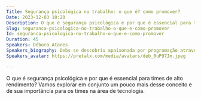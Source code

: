 ```yaml
---
Title: Segurança psicológica no trabalho: o que é? como promover?
Date: 2023-12-03 10:20
Description: O que é segurança psicológica e por que é essencial para times de alto rendimento? Vamos explorar em conjunto um pouco mais desse conceito e de sua importância para os times na área de tecnologia.
Slug: seguranca-psicologica-no-trabalho-o-que-e-como-promover
Id: seguranca-psicologica-no-trabalho-o-que-e-como-promover
Duration: 45
Speakers: Débora Atanes
Speakers_biography: Debs se descobriu apaixonada por programação através de Python em 2013 e desde então já atuou em diversos projetos indo de desenvolvimento até ciência de dados. Quando não está codando, está dançando.
Speakers_avatar: https://pretalx.com/media/avatars/deb_0uP97Jm.jpeg

---
```


O que é segurança psicológica e por que é essencial para times de alto rendimento? Vamos explorar em conjunto um pouco mais desse conceito e de sua importância para os times na área de tecnologia.